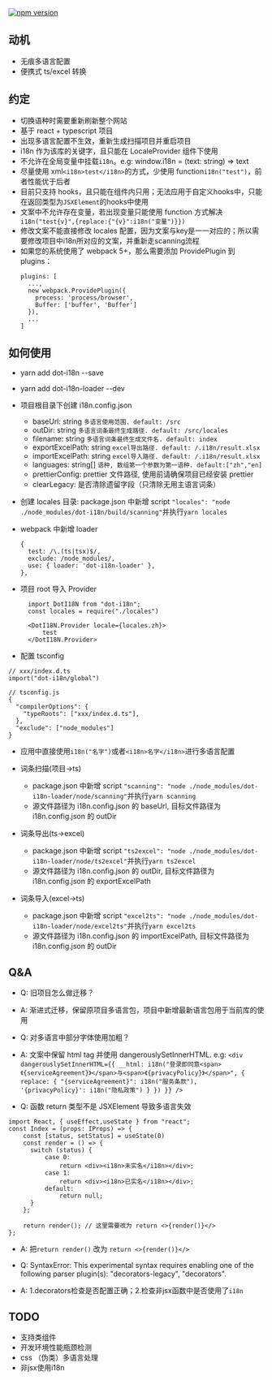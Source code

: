 [![npm version](https://img.shields.io/npm/v/dot-i18n.svg?style=flat)](https://www.npmjs.com/package/dot-i18n)

## 动机

- 无痕多语言配置
- 便携式 ts/excel 转换

## 约定
- 切换语种时需要重新刷新整个网站
- 基于 react + typescript 项目
- 出现多语言配置不生效，重新生成扫描项目并重启项目
- i18n 作为该库的关键字，且只能在 LocaleProvider 组件下使用
- 不允许在全局变量中挂载`i18n`。e.g: window.i18n = (text: string) => text
- 尽量使用 xml`<i18n>test</i18n>`的方式，少使用 function`i18n("test")`，前者性能优于后者
- 目前只支持 hooks，且只能在组件内只用；无法应用于自定义hooks中，只能在返回类型为`JSXElement`的hooks中使用
- 文案中不允许存在变量，若出现变量只能使用 function 方式解决`i18n("test{v}",{replace:{"{v}":i18n("变量")}})`
- 修改文案不能直接修改 locales 配置，因为文案与key是一一对应的；所以需要修改项目中i18n所对应的文案，并重新走scanning流程
- 如果您的系统使用了 webpack 5+，那么需要添加 ProvidePlugin 到 plugins：
  ```
  plugins: [
    ...,
    new webpack.ProvidePlugin({
      process: 'process/browser',
      Buffer: ['buffer', 'Buffer']
    }),
    ...
  ]
  ```


## 如何使用

- yarn add dot-i18n --save
- yarn add dot-i18n-loader --dev
- 项目根目录下创建 i18n.config.json
  - baseUrl: string `多语言使用范围. default: /src`
  - outDir: string `多语言词条最终生成路径. default: /src/locales`
  - filename: string `多语言词条最终生成文件名. default: index`
  - exportExcelPath: string `excel导出路径. default: /.i18n/result.xlsx`
  - importExcelPath: string `excel导入路径. default: /.i18n/result.xlsx`
  - languages: string[] `语种, 数组第一个参数为第一语种. default:["zh","en]`
  - prettierConfig: prettier 文件路径, 使用前请确保项目已经安装 prettier
  - clearLegacy: 是否清除遗留字段（只清除无用主语言词条）
- 创建 locales 目录: package.json 中新增 script `"locales": "node ./node_modules/dot-i18n/build/scanning"`并执行`yarn locales`
- webpack 中新增 loader
  ```
  {
    test: /\.(ts|tsx)$/,
    exclude: /node_modules/,
    use: { loader: 'dot-i18n-loader' },
  },
  ```
- 项目 root 导入 Provider

  ```
    import DotI18N from "dot-i18n";
    const locales = require("./locales")

    <DotI18N.Provider locale={locales.zh}>
        test
    </DotI18N.Provider>
  ```

- 配置 tsconfig

```
// xxx/index.d.ts
import("dot-i18n/global")

// tsconfig.js
{
  "compilerOptions": {
    "typeRoots": ["xxx/index.d.ts"],
  },
  "exclude": ["node_modules"]
}

```

- 应用中直接使用`i18n("名字")`或者`<i18n>名字</i18n>`进行多语言配置

- 词条扫描(项目->ts)
  - package.json 中新增 script `"scanning": "node ./node_modules/dot-i18n-loader/node/scanning"`并执行`yarn scanning`
  - 源文件路径为 i18n.config.json 的 baseUrl, 目标文件路径为 i18n.config.json 的 outDir

- 词条导出(ts->excel)
  - package.json 中新增 script `"ts2excel": "node ./node_modules/dot-i18n-loader/node/ts2excel"`并执行`yarn ts2excel`
  - 源文件路径为 i18n.config.json 的 outDir, 目标文件路径为 i18n.config.json 的 exportExcelPath

- 词条导入(excel->ts)
  - package.json 中新增 script `"excel2ts": "node ./node_modules/dot-i18n-loader/node/excel2ts"`并执行`yarn excel2ts`
  - 源文件路径为 i18n.config.json 的 importExcelPath, 目标文件路径为 i18n.config.json 的 outDir

## Q&A

- Q: 旧项目怎么做迁移？
- A: 渐进式迁移，保留原项目多语言包，项目中新增最新语言包用于当前库的使用

- Q: 对多语言中部分字体使用加粗？
- A: 文案中保留 html tag 并使用 dangerouslySetInnerHTML. e.g: `<div dangerouslySetInnerHTML={{ __html: i18n("登录即同意<span>《{serviceAgreement}》</span>与<span>《{privacyPolicy}》</span>", { replace: { "{serviceAgreement}": i18n("服务条款"), '{privacyPolicy}': i18n("隐私政策") } }) }} />`

- Q: 函数 return 类型不是 JSXElement 导致多语言失效

```
import React, { useEffect,useState } from "react";
const Index = (props: IProps) => {
    const [status, setStatus] = useState(0)
    const render = () => {
      switch (status) {
          case 0:
              return <div><i18n>未实名</i18n></div>;
          case 1:
              return <div><i18n>已实名</i18n></div>;
          default:
              return null;
      }
    };

    return render(); // 这里需要改为 return <>{render()}</>
};

```

- A: 把`return render()` 改为 `return <>{render()}</>`

- Q: SyntaxError: This experimental syntax requires enabling one of the following parser plugin(s): "decorators-legacy", "decorators".

- A: 1.decorators检查是否配置正确；2.检查非jsx函数中是否使用了`i18n`

## TODO

- 支持类组件
- 开发环境性能瓶颈检测
- css （伪类）多语言处理
- 非jsx使用i18n
